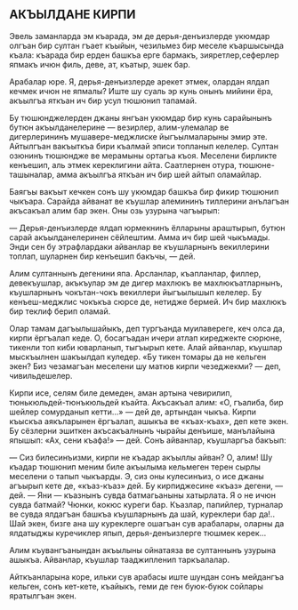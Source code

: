 ## АКЪЫЛДАНЕ КИРПИ

Эвель заманларда эм къарада, эм де дерья-денъизлерде укюмдар олгъан бир султан гъает къыйын, чезильмез бир меселе къаршысында къала: къарада бир ерден башкъа ерге бармакъ, зияретлер,сеферлер япмакъ ичюн филь, деве, ат, къатыр, эшек бар.

Арабалар юре.
Я, дерья-денъизлерде арекет этмек, олардан ялдап кечмек ичюн не япмалы?
Иште шу суаль эр кунь онынъ мийини ёра, акъылгъа яткъан ич бир усул тюшюнип тапамай.

Бу тюшюнджелерден джаны янгъан укюмдар бир кунь сарайынынъ бутюн акъылданелерине — везирлер, алим-улемалар ве дигерлерининъ мушавере-меджлиске йыгъылмаларыны эмир эте.
Айтылгъан вакъыткъа бири къалмай эписи топланып келелер.
Султан озюнинъ тюшюндже ве мерамыны ортагьа къоя. 
Меселени бирликте кенъешип, аль этмек кереклигини айта. 
Саатлернен отура, тюшюне-ташыналар, амма акъылгъа яткъан ич бир шей айтып оламайлар.

Баягъы вакъыт кечкен сонъ шу укюмдар башкъа бир фикир тюшюнип чыкъара. 
Сарайда айванат ве къушлар алемининъ тиллерини анълагъан акъсакъал алим бар экен. 
Оны озь узурына чагъырып:

— Дерья-денъизлерде ялдап юрмекнинъ ёлларыны араштырып, бутюн сарай акъылданелеринен сёйлештим. 
Амма ич бир шей чыкъмады.
Энди сен бу этрафлардаки айванлар ве къушларнынъ векиллерини топлап, шуларнен бир кенъешип бакъчы, — дей.

Алим султаннынъ дегенини япа.
Арсланлар, къапланлар, филлер, девекъушлар, акъкъулар эм де дигер махлюкъ ве махлюкъатларнынъ, къушларнынъ чокътан-чокъ векиллери йыгъылышып келелер.
Бу кенъеш-меджлис чокъкъа сюрсе де, нетидже бермей. 
Ич бир махлюкъ бир теклиф берип оламай.

Олар тамам дагъылышайыкъ, деп тургъанда муилавереге, кеч олса да, кирпи ёргъалап кеде.
О, босагъадан ичери атлап киреджекте сюрюне, тикенли топ киби юварланып, тыгъырып кете.
Алай айванлар, къушлар мыскъылнен шакъылдап куледер.
«Бу тикен томары да не кельген экен?
Биз чезамагъан меселени шу матюв кирпи чезеджекми? — деп, чивильдешелер.

Кирпи исе, селям биле демеден, аман артына чевирилип, тюнькюльдей-тюнъкюльдей къайта.
Акъсакъал алим: «О, гъалиба, бир шейлер сомурданып кетти...» — дей де, артындан чыкъа. 
Кирпи къыскъа аякъларынен ёргъалап, ашыкъа ве «къах-къах», деп кете экен.
Бу сёзлерни эшиткен акъсакъалнынъ чырайы денъише, манълайына япышып: «Ах, сени къафа!» — дей.
Сонъ айванлар, къушларгъа бакъып:

— Сиз билесинъизми, кирпи не къадар акъыллы айван?
О, алим!
Шу къадар тюшюнип меним биле акъылыма кельмеген терен сырлы меселени о тапып чыкъарды.
Э, сиз оны кулесинъиз, о исе джаны агъырып кете де, «къаз-къаз» дей.
Бу кирпиджесине «къаз» дегени, — дей. 
— Яни — къазнынъ сувда батмагьаныны хатырлата. 
Я о не ичюн сувда батмай?
Чюнки, кокюс куреги бар.
Къазлар, папийлер, турналар ве сувда ялдагъан башкъа къушларнынъ да шай, куреклери бар да!.. 
Шай экен, бизге ана шу куреклерге ошагъан сув арабалары, оларны да ялдатыджы куречиклер япып, дерья-денъизлерге тюшмек керек...

Алим къувангъанындан акъылыны ойнатаяза ве султаннынъ узурына ашыкъа.
Айванлар, къушлар тааджипленип таркъалалар.

Айткъанларына коре, ильки сув арабасы иште шундан сонъ мейдангъа кельген, сонъ кет-кете, къайыкъ, геми де ген буюк-буюк сойлары яратылгъан экен.
